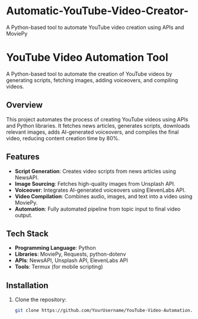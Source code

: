 # Automatic-YouTube-Video-Creator-
A Python-based tool to automate YouTube video creation using APIs and MoviePy
# YouTube Video Automation Tool

A Python-based tool to automate the creation of YouTube videos by generating scripts, fetching images, adding voiceovers, and compiling videos.

## Overview
This project automates the process of creating YouTube videos using APIs and Python libraries. It fetches news articles, generates scripts, downloads relevant images, adds AI-generated voiceovers, and compiles the final video, reducing content creation time by 80%.

## Features
- **Script Generation**: Creates video scripts from news articles using NewsAPI.
- **Image Sourcing**: Fetches high-quality images from Unsplash API.
- **Voiceover**: Integrates AI-generated voiceovers using ElevenLabs API.
- **Video Compilation**: Combines audio, images, and text into a video using MoviePy.
- **Automation**: Fully automated pipeline from topic input to final video output.

## Tech Stack
- **Programming Language**: Python
- **Libraries**: MoviePy, Requests, python-dotenv
- **APIs**: NewsAPI, Unsplash API, ElevenLabs API
- **Tools**: Termux (for mobile scripting)

## Installation
1. Clone the repository:
   ```bash
   git clone https://github.com/YourUsername/YouTube-Video-Automation.git
